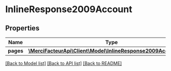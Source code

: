 # InlineResponse2009Account

## Properties

| Name      | Type                                                                                           | Description | Notes      |
| --------- | ---------------------------------------------------------------------------------------------- | ----------- | ---------- |
| **pages** | [**\MerciFacteurApi\Client\Model\InlineResponse2009AccountPages**](InlineResponse2009AccountPages.md) |             | [optional] |

[[Back to Model list]](../../README.md#documentation-for-models) [[Back to API list]](../../README.md#documentation-for-api-endpoints) [[Back to README]](../../README.md)
